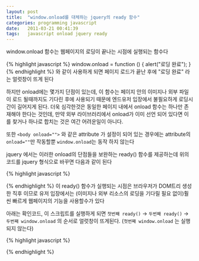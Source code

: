 ```yaml
---
layout: post
title:  "window.onload를 대체하는 jquery의 ready 함수"
categories: programming javascript
date:   2011-03-21 00:41:39
tags:   javascript onload jquery ready
---
```


window.onload 함수는 웹페이지의 로딩이 끝나는 시점에 실행되는 함수다

{% highlight javascript %}
window.onload = function () {
 alert("로딩 완료");
}
{% endhighlight %}
와 같이 사용하게 되면 페이지 로드가 끝난 후에 "로딩 완료" 라는 얼럿창이 뜨게 된다

하지만 onload에는 몇가지 단점이 있는데, 이 함수는 페이지 안의 이미지나 외부 파일이 로드 될때까지도 기다린 후에 사용되기 때문에 엔드유저 입장에서 불필요하게 로딩시간이 길어지게 된다. 더욱 심각한것은 동일한 페이지 내에서 onload 함수는 하나만 존재해야 한다는 것인데, 만약 외부 라이브러리에서 onload가 이미 선언 되어 있다면 이를 찾거나 하나로 합치는 것은 여간 어려운일이 아니다.

또한 `<body onload="">` 와 같은 attribute 가 설정이 되어 있는 경우에는 attribute의 `onload=""`만 작동할뿐 `window.onload`는 동작 하지 않는다

jquery 에서는 이러한 onload의 단점들을 보완하는 ready() 함수를 제공하는데 위의 코드를 jquery 형식으로 바꾸면 다음과 같이 된다

{% highlight javascript %}
<script src="http://code.jquery.com/jquery-1.4.4.min.js"></script>
<script>
$(document).ready(function() { alert("로딩 완료"); });
</script>
{% endhighlight %}
이 ready() 함수가 실행되는 시점은 브라우저가 DOM트리 생성한 직후 이므로 유저 입장에서는 (이미지나 외부 리소스의 로딩을 기다릴 필요 없이)훨씬 빠르게 웹페이지의 기능을 사용할수가 있다

아래는 확인코드, 이 스크립트를 실행하게 되면 `첫번째 ready()` -> `두번째 ready()` -> `두번째 window.onload` 의 순서로 얼럿창이 뜨게된다. (`첫번째 window.onload` 는 실행되지 않는다)

{% highlight javascript %}
<script type="text/javascript" src="http://code.jquery.com/jquery-1.4.4.min.js"></script>
<script type="text/javascript">
window.onload = function() { alert("첫번째 window.onload"); };
window.onload = function() { alert("두번째 window.onload"); };
$(document).ready(function() { alert("첫번째 ready()"); });
$(document).ready(function() { alert("두번째 ready()"); });
</script>
{% endhighlight %}